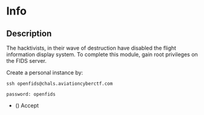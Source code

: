 # Info

## Description

The hacktivists, in their wave of destruction have disabled the flight information display system. To complete this module, gain root privileges on the FIDS server.

Create a personal instance by:

`ssh openfids@chals.aviationcyberctf.com`

`password: openfids`

* () Accept

